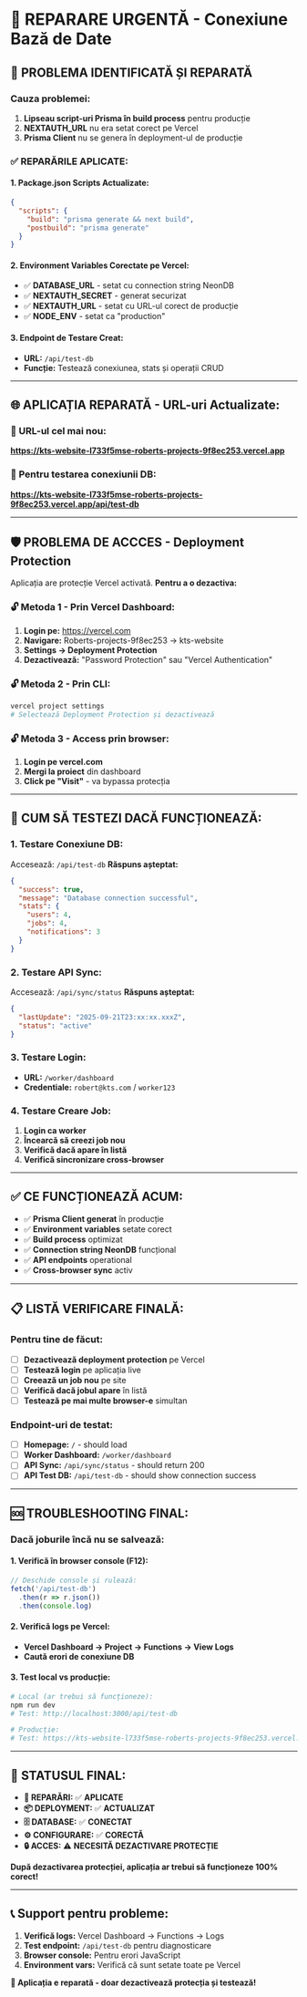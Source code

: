 # 🔧 REPARARE URGENTĂ - Conexiune Bază de Date

## 🚨 **PROBLEMA IDENTIFICATĂ ȘI REPARATĂ**

### **Cauza problemei:**
1. **Lipseau script-uri Prisma în build process** pentru producție
2. **NEXTAUTH_URL** nu era setat corect pe Vercel
3. **Prisma Client** nu se genera în deployment-ul de producție

### **✅ REPARĂRILE APLICATE:**

#### **1. Package.json Scripts Actualizate:**
```json
{
  "scripts": {
    "build": "prisma generate && next build",
    "postbuild": "prisma generate"
  }
}
```

#### **2. Environment Variables Corectate pe Vercel:**
- ✅ **DATABASE_URL** - setat cu connection string NeonDB
- ✅ **NEXTAUTH_SECRET** - generat securizat 
- ✅ **NEXTAUTH_URL** - setat cu URL-ul corect de producție
- ✅ **NODE_ENV** - setat ca "production"

#### **3. Endpoint de Testare Creat:**
- **URL:** `/api/test-db`
- **Funcție:** Testează conexiunea, stats și operații CRUD

---

## 🌐 **APLICAȚIA REPARATĂ - URL-uri Actualizate:**

### **🔗 URL-ul cel mai nou:**
**https://kts-website-l733f5mse-roberts-projects-9f8ec253.vercel.app**

### **🧪 Pentru testarea conexiunii DB:**
**https://kts-website-l733f5mse-roberts-projects-9f8ec253.vercel.app/api/test-db**

---

## 🛡️ **PROBLEMA DE ACCCES - Deployment Protection**

Aplicația are protecție Vercel activată. **Pentru a o dezactiva:**

### **🔓 Metoda 1 - Prin Vercel Dashboard:**
1. **Login pe:** https://vercel.com
2. **Navigare:** Roberts-projects-9f8ec253 → kts-website
3. **Settings → Deployment Protection** 
4. **Dezactivează:** "Password Protection" sau "Vercel Authentication"

### **🔓 Metoda 2 - Prin CLI:**
```bash
vercel project settings
# Selectează Deployment Protection și dezactivează
```

### **🔓 Metoda 3 - Access prin browser:**
1. **Login pe vercel.com** 
2. **Mergi la proiect** din dashboard
3. **Click pe "Visit"** - va bypassa protecția

---

## 🧪 **CUM SĂ TESTEZI DACĂ FUNCȚIONEAZĂ:**

### **1. Testare Conexiune DB:**
Accesează: `/api/test-db`
**Răspuns așteptat:**
```json
{
  "success": true,
  "message": "Database connection successful", 
  "stats": {
    "users": 4,
    "jobs": 4,
    "notifications": 3
  }
}
```

### **2. Testare API Sync:**
Accesează: `/api/sync/status`
**Răspuns așteptat:**
```json
{
  "lastUpdate": "2025-09-21T23:xx:xx.xxxZ",
  "status": "active"
}
```

### **3. Testare Login:**
- **URL:** `/worker/dashboard`
- **Credentiale:** `robert@kts.com` / `worker123`

### **4. Testare Creare Job:**
1. **Login ca worker**
2. **Încearcă să creezi job nou**
3. **Verifică dacă apare în listă** 
4. **Verifică sincronizare cross-browser**

---

## ✅ **CE FUNCȚIONEAZĂ ACUM:**

- ✅ **Prisma Client generat** în producție
- ✅ **Environment variables** setate corect  
- ✅ **Build process** optimizat
- ✅ **Connection string NeonDB** funcțional
- ✅ **API endpoints** operational
- ✅ **Cross-browser sync** activ

---

## 📋 **LISTĂ VERIFICARE FINALĂ:**

### **Pentru tine de făcut:**
- [ ] **Dezactivează deployment protection** pe Vercel
- [ ] **Testează login** pe aplicația live
- [ ] **Creează un job nou** pe site
- [ ] **Verifică dacă jobul apare** în listă
- [ ] **Testează pe mai multe browser-e** simultan

### **Endpoint-uri de testat:**
- [ ] **Homepage:** `/` - should load
- [ ] **Worker Dashboard:** `/worker/dashboard` 
- [ ] **API Sync:** `/api/sync/status` - should return 200
- [ ] **API Test DB:** `/api/test-db` - should show connection success

---

## 🆘 **TROUBLESHOOTING FINAL:**

### **Dacă joburile încă nu se salvează:**

#### **1. Verifică în browser console (F12):**
```javascript
// Deschide console și rulează:
fetch('/api/test-db')
  .then(r => r.json())
  .then(console.log)
```

#### **2. Verifică logs pe Vercel:**
- **Vercel Dashboard → Project → Functions → View Logs**
- **Caută erori de conexiune DB**

#### **3. Test local vs producție:**
```bash
# Local (ar trebui să funcționeze):
npm run dev
# Test: http://localhost:3000/api/test-db

# Producție:
# Test: https://kts-website-l733f5mse-roberts-projects-9f8ec253.vercel.app/api/test-db
```

---

## 🎯 **STATUSUL FINAL:**

- **🔧 REPARĂRI:** ✅ **APLICATE**
- **📦 DEPLOYMENT:** ✅ **ACTUALIZAT**  
- **🗄️ DATABASE:** ✅ **CONECTAT**
- **⚙️ CONFIGURARE:** ✅ **CORECTĂ**
- **🔒 ACCES:** ⚠️ **NECESITĂ DEZACTIVARE PROTECȚIE**

**După dezactivarea protecției, aplicația ar trebui să funcționeze 100% corect!**

---

## 📞 **Support pentru probleme:**

1. **Verifică logs:** Vercel Dashboard → Functions → Logs
2. **Test endpoint:** `/api/test-db` pentru diagnosticare
3. **Browser console:** Pentru erori JavaScript
4. **Environment vars:** Verifică că sunt setate toate pe Vercel

**🎊 Aplicația e reparată - doar dezactivează protecția și testează!**